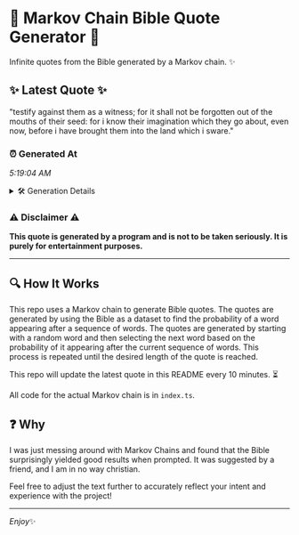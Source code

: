 # 📖 Markov Chain Bible Quote Generator 📖

Infinite quotes from the Bible generated by a Markov chain. ✨

## ✨ Latest Quote ✨
"testify against them as a witness; for it shall not be forgotten out of the mouths of their seed: for i know their imagination which they go about, even now, before i have brought them into the land which i sware."

### ⏰ Generated At
*5:19:04 AM*

<details>
    <summary>🛠️ Generation Details</summary>
    <p>
        <strong>🌱 Seed:</strong> testify<br>
        <strong>🔄 Iterations:</strong> 40<br>
        <strong>📜 Context History:</strong><br>[ testify ]: against<br>[ testify, against ]: them<br>[ testify, against, them ]: as<br>[ testify, against, them, as ]: a<br>[ testify, against, them, as, a ]: witness;<br>[ testify, against, them, as, a, witness; ]: for<br>[ against, them, as, a, witness;, for ]: it<br>[ them, as, a, witness;, for, it ]: shall<br>[ as, a, witness;, for, it, shall ]: not<br>[ a, witness;, for, it, shall, not ]: be<br>[ witness;, for, it, shall, not, be ]: forgotten<br>[ for, it, shall, not, be, forgotten ]: out<br>[ it, shall, not, be, forgotten, out ]: of<br>[ shall, not, be, forgotten, out, of ]: the<br>[ not, be, forgotten, out, of, the ]: mouths<br>[ be, forgotten, out, of, the, mouths ]: of<br>[ forgotten, out, of, the, mouths, of ]: their<br>[ out, of, the, mouths, of, their ]: seed:<br>[ of, the, mouths, of, their, seed: ]: for<br>[ the, mouths, of, their, seed:, for ]: i<br>[ mouths, of, their, seed:, for, i ]: know<br>[ of, their, seed:, for, i, know ]: their<br>[ their, seed:, for, i, know, their ]: imagination<br>[ seed:, for, i, know, their, imagination ]: which<br>[ for, i, know, their, imagination, which ]: they<br>[ i, know, their, imagination, which, they ]: go<br>[ know, their, imagination, which, they, go ]: about,<br>[ their, imagination, which, they, go, about, ]: even<br>[ imagination, which, they, go, about,, even ]: now,<br>[ which, they, go, about,, even, now, ]: before<br>[ they, go, about,, even, now,, before ]: i<br>[ go, about,, even, now,, before, i ]: have<br>[ about,, even, now,, before, i, have ]: brought<br>[ even, now,, before, i, have, brought ]: them<br>[ now,, before, i, have, brought, them ]: into<br>[ before, i, have, brought, them, into ]: the<br>[ i, have, brought, them, into, the ]: land<br>[ have, brought, them, into, the, land ]: which<br>[ brought, them, into, the, land, which ]: i<br>[ them, into, the, land, which, i ]: sware.<br>
    </p>
</details>

### ⚠️ Disclaimer ⚠️
**This quote is generated by a program and is not to be taken seriously. It is purely for entertainment purposes.**

---

## 🔍 How It Works

This repo uses a Markov chain to generate Bible quotes. The quotes are generated by using the Bible as a dataset to find the probability of a word appearing after a sequence of words. The quotes are generated by starting with a random word and then selecting the next word based on the probability of it appearing after the current sequence of words. This process is repeated until the desired length of the quote is reached.

This repo will update the latest quote in this README every 10 minutes. ⏳

All code for the actual Markov chain is in `index.ts`.

## ❓ Why

I was just messing around with Markov Chains and found that the Bible surprisingly yielded good results when prompted. 
It was suggested by a friend, and I am in no way christian.

Feel free to adjust the text further to accurately reflect your intent and experience with the project!

---

*Enjoy*✨
